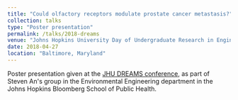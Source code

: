 ```yaml
---
title: "Could olfactory receptors modulate prostate cancer metastasis?"
collection: talks
type: "Poster presentation"
permalink: /talks/2018-dreams
venue: "Johns Hopkins University Day of Undergraduate Research in Engineering, the Arts & Humanities, Medicine and the Sciences (DREAMS)"
date: 2018-04-27
location: "Baltimore, Maryland"
---
```


Poster presentation given at the [JHU DREAMS conference](https://hour.jhu.edu/present/dreams/), as part of Steven An's group in the Environmental Engineering department in the Johns Hopkins Bloomberg School of Public Health.